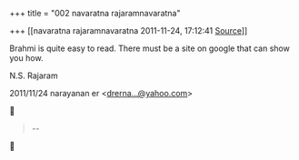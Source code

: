 +++
title = "002 navaratna rajaramnavaratna"

+++
[[navaratna rajaramnavaratna	2011-11-24, 17:12:41 [Source](https://groups.google.com/g/bvparishat/c/mApAdSTrsg0)]]





 Brahmi is quite easy to read. There must be a site on google that can show you how.



N.S. Rajaram  
  

2011/11/24 narayanan er \<[drerna...@yahoo.com]()\>  



> --  



